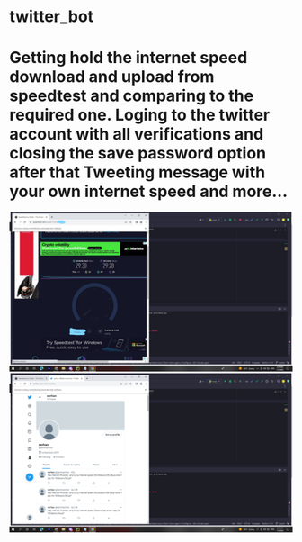 # twitter_bot
<h1>Getting hold the internet speed download and upload from speedtest and comparing to the required one.
Loging to the twitter account with all verifications and closing the save password option after that Tweeting message with your own internet speed and more...
</h1>
<img src='Inkedtwitter_1.jpg'> </img>
<br>
<img src='twitter_2.png'> </img>



